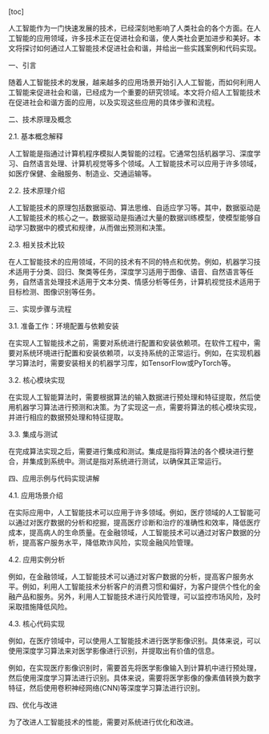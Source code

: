 
[toc]                    
                
                
人工智能作为一门快速发展的技术，已经深刻地影响了人类社会的各个方面。在人工智能的应用领域，许多技术正在促进社会和谐，使人类社会更加进步和美好。本文将探讨如何通过人工智能技术促进社会和谐，并给出一些实践案例和代码实现。

一、引言

随着人工智能技术的发展，越来越多的应用场景开始引入人工智能，而如何利用人工智能来促进社会和谐，已经成为一个重要的研究领域。本文将介绍人工智能技术在促进社会和谐方面的应用，以及实现这些应用的具体步骤和流程。

二、技术原理及概念

2.1. 基本概念解释

人工智能是指通过计算机程序模拟人类智能的过程。它通常包括机器学习、深度学习、自然语言处理、计算机视觉等多个领域。人工智能技术可以应用于许多领域，如医疗保健、金融服务、制造业、交通运输等。

2.2. 技术原理介绍

人工智能技术的原理包括数据驱动、算法思维、自适应学习等。其中，数据驱动是人工智能技术的核心之一。数据驱动是指通过大量的数据训练模型，使模型能够自动学习数据中的模式和规律，从而做出预测和决策。

2.3. 相关技术比较

在人工智能技术的应用领域，不同的技术有不同的特点和优势。例如，机器学习技术适用于分类、回归、聚类等任务，深度学习适用于图像、语音、自然语言等任务，自然语言处理技术适用于文本分类、情感分析等任务，计算机视觉技术适用于目标检测、图像识别等任务。

三、实现步骤与流程

3.1. 准备工作：环境配置与依赖安装

在实现人工智能技术之前，需要对系统进行配置和安装依赖项。在软件工程中，需要对系统环境进行配置和安装依赖项，以支持系统的正常运行。例如，在实现机器学习算法时，需要安装相关的机器学习库，如TensorFlow或PyTorch等。

3.2. 核心模块实现

在实现人工智能算法时，需要根据算法的输入数据进行预处理和特征提取，然后使用机器学习算法进行预测和决策。为了实现这一点，需要将算法的核心模块实现，并进行相应的数据预处理和特征提取。

3.3. 集成与测试

在完成算法实现之后，需要进行集成和测试。集成是指将算法的各个模块进行整合，并集成到系统中。测试是指对系统进行测试，以确保其正常运行。

四、应用示例与代码实现讲解

4.1. 应用场景介绍

在实际应用中，人工智能技术可以应用于许多领域。例如，医疗领域的人工智能可以通过对医疗数据的分析和挖掘，提高医疗诊断和治疗的准确性和效率，降低医疗成本，提高病人的生命质量。在金融领域，人工智能技术可以通过对客户数据的分析，提高客户服务水平，降低欺诈风险，实现金融风险管理。

4.2. 应用实例分析

例如，在金融领域，人工智能技术可以通过对客户数据的分析，提高客户服务水平。例如，利用人工智能技术分析客户的消费习惯和偏好，为客户提供个性化的金融产品和服务。另外，利用人工智能技术进行风险管理，可以监控市场风险，及时采取措施降低风险。

4.3. 核心代码实现

例如，在医疗领域中，可以使用人工智能技术进行医学影像识别。具体来说，可以使用深度学习算法来对医学影像进行识别，并提取出有价值的信息。

例如，在实现医疗影像识别时，需要首先将医学影像输入到计算机中进行预处理，然后使用深度学习算法进行识别。具体来说，需要将医学影像的像素值转换为数字特征，然后使用卷积神经网络(CNN)等深度学习算法进行识别。

四、优化与改进

为了改进人工智能技术的性能，需要对系统进行优化和改进。

